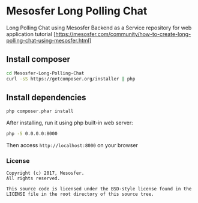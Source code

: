 # Mesosfer Long Polling Chat
Long Polling Chat using Mesosfer Backend as a Service repository for web application tutorial [https://mesosfer.com/community/how-to-create-long-polling-chat-using-mesosfer.html]

## Install composer
```bash
cd Mesosfer-Long-Polling-Chat
curl -sS https://getcomposer.org/installer | php
```

## Install dependencies
```bash
php composer.phar install
```

After installing, run it using php built-in web server:
```bash
php -S 0.0.0.0:8000
```

Then access `http://localhost:8000` on your browser

### License
    Copyright (c) 2017, Mesosfer.
    All rights reserved.

    This source code is licensed under the BSD-style license found in the
    LICENSE file in the root directory of this source tree.

[mesosfer.com]:https://mesosfer.com
[docs]:https://docs.mesosfer.com
[https://mesosfer.com/community/how-to-create-long-polling-chat-using-mesosfer.html]:https://mesosfer.com/community/how-to-create-long-polling-chat-using-mesosfer.html